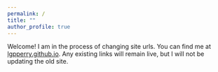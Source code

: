 ```yaml
---
permalink: /
title: ""
author_profile: true
---
```


Welcome! I am in the process of changing site urls. You can find me at <a href="https://lgpperry.github.io/">lgpperry.github.io</a>. Any existing links will remain live, but I will not be updating the old site. 
